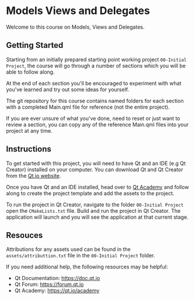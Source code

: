 # Models Views and Delegates

Welcome to this course on Models, Views and Delegates.

## Getting Started

Starting from an initially prepared starting point working project `00-Initial Project`, the course will go through a number of sections which you will be able to follow along.

At the end of each section you'll be encouraged to experiment with what you've learned and try out some ideas for yourself.

The git repository for this course contains named folders for each section with a completed Main.qml file for reference (not the entire project).

If you are ever unsure of what you've done, need to reset or just want to review a section, you can copy any of the reference Main.qml files into your project at any time.

## Instructions

To get started with this project, you will need to have Qt and an IDE (e.g Qt Creator) installed on your computer. You can download Qt and Qt Creator from the [Qt.io website](qt.io).

Once you have Qt and an IDE installed, head over to [Qt Academy](academy.qt.io) and follow along to create the project template and add the assets to the project.

To run the project in Qt Creator, navigate to the folder `00-Initial Project` open the `CMakeLists.txt` file. Build and run the project in Qt Creator. The application will launch and you will see the application at that current stage.


## Resouces

Attributions for any assets used can be found in the `assets/attributtion.txt` file in the `00-Initial Project` folder.

If you need additional help, the following resources may be helpful:

- Qt Documentation: https://doc.qt.io
- Qt Forum: https://forum.qt.io
- Qt Academy: https://qt.io/academy